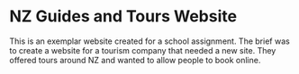 <H1>NZ Guides and Tours Website</H1>

This is an exemplar website created for a school assignment.
The brief was to create a website for a tourism company that needed a new site. They offered tours around NZ and wanted to allow people to book online.
